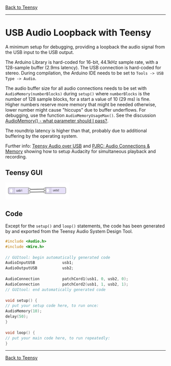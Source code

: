 [Back to Teensy](./teensy.md)

<hr>

# USB Audio Loopback with Teensy

A minimum setup for debugging, providing a loopback the audio signal from the USB input to the USB output.

The Arduino Library is hard-coded for 16-bit, 44.1kHz sample rate, with a 128-sample buffer (2.9ms latency). The USB connection is hard-coded for stereo. During compilation, the Arduino IDE needs to be set to `Tools -> USB Type -> Audio`.

The audio buffer size for all audio connections needs to be set with `AudioMemory(numberBlocks)` during `setup()` where `numberBlocks` is the number of 128 sample blocks, for a start a value of 10 (29 ms) is fine. Higher numbers reserve more memory that might be needed otherwise, lower number might cause "hiccups" due to buffer underflows. For debugging, use the function `AudioMemoryUsageMax()`. See the discussion [AudioMemory() - what parameter should I pass?](https://forum.pjrc.com/index.php?threads/audiomemory-what-parameter-should-i-pass.39245/).

The roundtrip latency is higher than that, probably due to additional buffering by the operating system.

Further info: [Teensy Audio over USB](https://openaudio.blogspot.com/2016/10/teensy-audio-over-usb.html) and [PJRC: Audio Connections & Memory](https://www.pjrc.com/teensy/td_libs_AudioConnection.html) showing how to setup Audacity for simultaneous playback and recording.

## Teensy GUI

<img src="../img/teensy_gui_usb_loopback.png" alt="Teensy GUI: USB loopback" width="40%"/>

## Code

Except for the `setup()` and `loop()` statements, the code has been generated by and exported from the Teensy Audio System Design Tool.

```C
#include <Audio.h>
#include <Wire.h>

// GUItool: begin automatically generated code
AudioInputUSB            usb1;
AudioOutputUSB           usb2;

AudioConnection          patchCord1(usb1, 0, usb2, 0);
AudioConnection          patchCord2(usb1, 1, usb2, 1);
// GUItool: end automatically generated code

void setup() {
// put your setup code here, to run once:
AudioMemory(10);
delay(50);
}

void loop() {
// put your main code here, to run repeatedly:
}
```

<hr>

[Back to Teensy](./teensy.md)